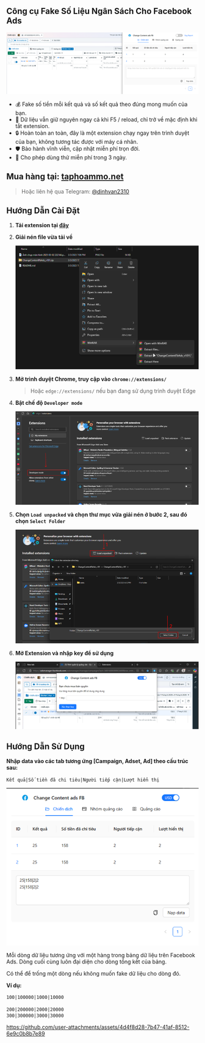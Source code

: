 ## Công cụ Fake Số Liệu Ngân Sách Cho Facebook Ads

![alt text](<assets/banner.png>)

-   💰 Fake số tiền mỗi kết quả và số kết quả theo đúng mong muốn của bạn.
-   🔄 Dữ liệu vẫn giữ nguyên ngay cả khi F5 / reload, chỉ trở về mặc định khi tắt extension.
-   🔒 Hoàn toàn an toàn, đây là một extension chạy ngay trên trình duyệt của bạn, không tương tác được với máy cá nhân.
-   🛡️ Bảo hành vĩnh viễn, cập nhật miễn phí trọn đời.
-   🎁 Cho phép dùng thử miễn phí trong 3 ngày.

## Mua hàng tại: [taphoammo.net](https://taphoammo.net/gian-hang/cong-cu-fake-so-lieu-ngan-sach-cho-facebook-ads_5432471)

> Hoặc liên hệ qua Telegram: [@dinhvan2310](https://t.me/dinhvan2310)

## Hướng Dẫn Cài Đặt

1.  **Tải extension tại [đây](ChangeContentFbAds_v101.zip)**

2.  **Giải nén file vừa tải về**

    ![alt text](assets/image.png)

3.  **Mở trình duyệt Chrome, truy cập vào `chrome://extensions/`**

    > Hoặc `edge://extensions/` nếu bạn đang sử dụng trình duyệt Edge

4.  **Bật chế độ `Developer mode`** 

    ![alt text](assets/image-3.png)

5.  **Chọn `Load unpacked` và chọn thư mục vừa giải nén ở bước 2, sau đó chọn `Select Folder`**

    ![alt text](assets/image-1.png)

6.  **Mở Extension và nhập key để sử dụng**

    ![alt text](assets/image-4.png)

## Hướng Dẫn Sử Dụng

**Nhập data vào các tab tương ứng [Campaign, Adset, Ad] theo cấu trúc sau:**

`Kết quả|Số tiền đã chi tiêu|Người tiếp cận|Lượt hiển thị`

![alt text](assets/image-2.png)

Mỗi dòng dữ liệu tương ứng với một hàng trong bảng dữ liệu trên Facebook Ads. Dòng cuối cùng luôn đại diện cho dòng tổng kết của bảng.

Có thể để trống một dòng nếu không muốn fake dữ liệu cho dòng đó.

**Ví dụ:**

```text
100|100000|1000|10000 

200|200000|2000|20000
300|300000|3000|30000
```



https://github.com/user-attachments/assets/4d4f8d28-7b47-41af-8512-6e9c0b8b7e89

